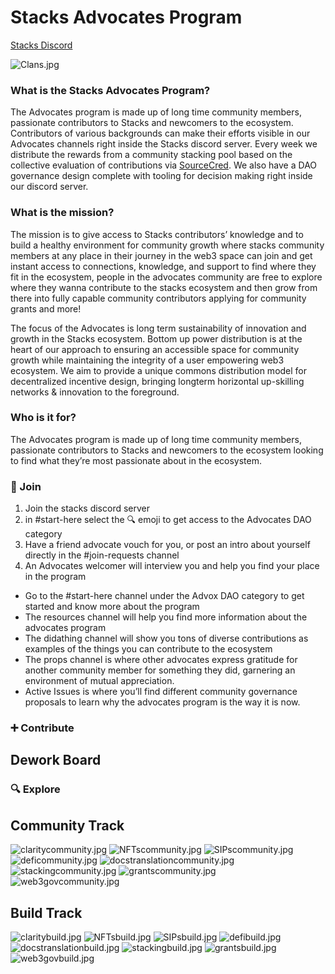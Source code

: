 # Stacks Advocates Program
[Stacks Discord](https://discord.com/invite/zrvWsQC)

![Clans.jpg](https://github.com/stx-advox/stacks-advocates/blob/main/assets/css/Clans.jpg?raw=true)

### What is the Stacks Advocates Program?

The Advocates program is made up of long time community members, passionate contributors to Stacks and newcomers to the ecosystem. Contributors of various backgrounds can make their efforts visible in our Advocates channels right inside the Stacks discord server. Every week we distribute the rewards from a community stacking pool based on the collective evaluation of contributions via [SourceCred](https://sourcecred.io/docs). We also have a DAO governance design complete with tooling for decision making right inside our discord server.

### What is the mission?

The mission is to give access to Stacks contributors’ knowledge and to build a healthy environment for community growth where stacks community members at any place in their journey in the web3 space can join and get instant access to connections, knowledge, and support to find where they fit in the ecosystem, people in the advocates community are free to explore where they wanna contribute to the stacks ecosystem and then grow from there into fully capable community contributors applying for community grants and more!

The focus of the Advocates is long term sustainability of innovation and growth in the Stacks ecosystem. Bottom up power distribution is at the heart of our approach to ensuring an accessible space for community growth while maintaining the integrity of a user empowering web3 ecosystem. We aim to provide a unique commons distribution model for decentralized incentive design, bringing longterm horizontal up-skilling networks & innovation to the foreground.

### Who is it for?

The Advocates program is made up of long time community members, passionate contributors to Stacks and newcomers to the ecosystem looking to find what they’re most passionate about in the ecosystem.

###  🤝 Join
1. Join the stacks discord server 
2. in #start-here select the 🔍 emoji to get access to the Advocates DAO category
3. Have a friend advocate vouch for you, or post an intro about yourself directly in the #join-requests channel
4. An Advocates welcomer will interview you and help you find your place in the program
- Go to the #start-here channel under the Advox DAO category to get started and know more about the program
- The resources channel will help you find more information about the advocates program
- The didathing channel will show you tons of diverse contributions as examples of the things you can contribute to the ecosystem
- The props channel is where other advocates express gratitude for another community member for something they did, garnering an environment of mutual appreciation.
- Active Issues is where you’ll find different community governance proposals to learn why the advocates program is the way it is now.

### ➕ Contribute
## Dework Board

###  🔍 Explore
## Community Track
![claritycommunity.jpg](https://github.com/stx-advox/stacks-advocates/blob/main/assets/css/claritycommunity.jpg)  ![NFTscommunity.jpg](https://github.com/stx-advox/stacks-advocates/blob/main/assets/css/NFTscommunity.jpg)  ![SIPscommunity.jpg](https://github.com/stx-advox/stacks-advocates/blob/main/assets/css/SIPscommunity.jpg)  ![deficommunity.jpg](https://github.com/stx-advox/stacks-advocates/blob/main/assets/css/deficommunity.jpg)  ![docstranslationcommunity.jpg](https://github.com/stx-advox/stacks-advocates/blob/main/assets/css/docstranslationcommunity.jpg)  ![stackingcommunity.jpg](https://github.com/stx-advox/stacks-advocates/blob/main/assets/css/stackingcommunity.jpg)  ![grantscommunity.jpg](https://github.com/stx-advox/stacks-advocates/blob/main/assets/css/grantscommunity.jpg)  ![web3govcommunity.jpg](https://github.com/stx-advox/stacks-advocates/blob/main/assets/css/web3govcommunity.jpg)
## Build Track
![claritybuild.jpg](https://github.com/stx-advox/stacks-advocates/blob/main/assets/css/claritybuild.jpg)  ![NFTsbuild.jpg](https://github.com/stx-advox/stacks-advocates/blob/main/assets/css/NFTscommunity.jpg)  ![SIPsbuild.jpg](https://github.com/stx-advox/stacks-advocates/blob/main/assets/css/SIPscommunity.jpg)  ![defibuild.jpg](https://github.com/stx-advox/stacks-advocates/blob/main/assets/css/deficommunity.jpg)  ![docstranslationbuild.jpg](https://github.com/stx-advox/stacks-advocates/blob/main/assets/css/docstranslationcommunity.jpg)  ![stackingbuild.jpg](https://github.com/stx-advox/stacks-advocates/blob/main/assets/css/stackingcommunity.jpg)  ![grantsbuild.jpg](https://github.com/stx-advox/stacks-advocates/blob/main/assets/css/grantsbuild.jpg)  ![web3govbuild.jpg](https://github.com/stx-advox/stacks-advocates/blob/main/assets/css/web3govbuild.jpg)


